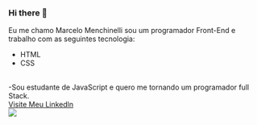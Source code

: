 ### Hi there 👋
Eu me chamo Marcelo Menchinelli sou um programador Front-End e trabalho com as seguintes tecnologia:
- HTML
- CSS
<br>
-Sou estudante de JavaScript e quero me tornando um programador full Stack.
<br>
<a href="https://www.linkedin.com/in/marcelo-menchinelli-b11ba6232/">Visite Meu Linkedln<a/>
<br>
<img src="	https://img.shields.io/badge/LinkedIn-0077B5?style=for-the-badge&logo=linkedin&logoColor=white/">
